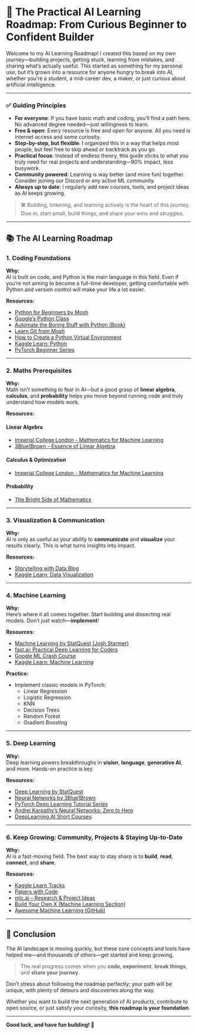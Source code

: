 # 🚀 The Practical AI Learning Roadmap: From Curious Beginner to Confident Builder

Welcome to my AI Learning Roadmap! I created this based on my own journey—building projects, getting stuck, learning from mistakes, and sharing what’s actually useful. This started as something for my personal use, but it’s grown into a resource for anyone hungry to break into AI, whether you’re a student, a mid-career dev, a maker, or just curious about artificial intelligence.

---

### ✅ Guiding Principles

- **For everyone**: If you have basic math and coding, you’ll find a path here. No advanced degree needed—just willingness to learn.
- **Free & open**: Every resource is free and open for anyone. All you need is internet access and some curiosity.
- **Step-by-step, but flexible**: I organized this in a way that helps most people, but feel free to skip ahead or backtrack as you go.
- **Practical focus**: Instead of endless theory, this guide sticks to what you truly need for real projects and understanding—90% impact, less busywork.
- **Community powered**: Learning is way better (and more fun) together. Consider joining our Discord or any active ML community.
- **Always up to date**: I regularly add new courses, tools, and project ideas as AI keeps growing.

> 🛠 Building, tinkering, and learning actively is the heart of this journey. Dive in, start small, build things, and share your wins and struggles.

---

## 📚 The AI Learning Roadmap

### 1. Coding Foundations

**Why:**  
AI is built on code, and Python is the main language in this field. Even if you’re not aiming to become a full-time developer, getting comfortable with Python and version control will make your life a lot easier.

**Resources:**
- [Python for Beginners by Mosh](https://www.youtube.com/watch?v=_uQrJ0TkZlc)
- [Google’s Python Class](https://developers.google.com/edu/python)
- [Automate the Boring Stuff with Python (Book)](https://automatetheboringstuff.com/)
- [Learn Git from Mosh](https://www.youtube.com/watch?v=8JJ101D3knE)
- [How to Create a Python Virtual Environment](https://docs.python.org/3/library/venv.html)
- [Kaggle Learn: Python](https://www.kaggle.com/learn/python)
- [PyTorch Beginner Series](https://www.youtube.com/playlist?list=PLqnslRFeH2UrcDBWF5mfPGpqQDSta6VK4)

---

### 2. Maths Prerequisites

**Why:**  
Math isn’t something to fear in AI—but a good grasp of **linear algebra**, **calculus**, and **probability** helps you move beyond running code and truly understand how models work.

**Resources:**

#### Linear Algebra
- [Imperial College London - Mathematics for Machine Learning](https://www.coursera.org/learn/linear-algebra-machine-learning)
- [3Blue1Brown – Essence of Linear Algebra](https://www.youtube.com/playlist?list=PLZHQObOWTQDMsr9K-rj53DwVRMYO3t5Yr)

#### Calculus & Optimization
- [Imperial College London - Mathematics for Machine Learning](https://www.coursera.org/learn/mathematics-machine-learning)

#### Probability
- [The Bright Side of Mathematics](https://www.youtube.com/c/TheBrightSideofMathematics)

---

### 3. Visualization & Communication

**Why:**  
AI is only as useful as your ability to **communicate** and **visualize** your results clearly. This is what turns insights into impact.

**Resources:**
- [Storytelling with Data Blog](https://www.storytellingwithdata.com/blog)
- [Kaggle Learn: Data Visualization](https://www.kaggle.com/learn/data-visualization)

---

### 4. Machine Learning

**Why:**  
Here’s where it all comes together. Start building and dissecting real models. Don’t just watch—**implement**!

**Resources:**
- [Machine Learning by StatQuest (Josh Starmer)](https://www.youtube.com/playlist?list=PLblh5JKOoLUIxGDQs4LFFD--41Vzf-ME1)
- [fast.ai: Practical Deep Learning for Coders](https://course.fast.ai/)
- [Google ML Crash Course](https://developers.google.com/machine-learning/crash-course)
- [Kaggle Learn: Machine Learning](https://www.kaggle.com/learn/machine-learning)

**Practice:**
- Implement classic models in PyTorch:
  - Linear Regression
  - Logistic Regression
  - KNN
  - Decision Trees
  - Random Forest
  - Gradient Boosting

---

### 5. Deep Learning

**Why:**  
Deep learning powers breakthroughs in **vision**, **language**, **generative AI**, and more. Hands-on practice is key.

**Resources:**
- [Deep Learning by StatQuest](https://www.youtube.com/playlist?list=PLblh5JKOoLUIhOcwsC_C-2vP4tGivKpYh)
- [Neural Networks by 3Blue1Brown](https://www.youtube.com/playlist?list=PLZHQObOWTQDMsr9K-rj53DwVRMYO3t5Yr)
- [PyTorch Deep Learning Tutorial Series](https://www.youtube.com/playlist?list=PLqnslRFeH2UrqVh6fAUo5pvQHfCwUcX4O)
- [Andrej Karpathy’s Neural Networks: Zero to Hero](https://www.youtube.com/playlist?list=PLpDm5yU4JTfL4b0vRXFfDfISwYxwX2QME)
- [DeepLearning.AI Short Courses](https://www.deeplearning.ai/short-courses/)

---

### 6. Keep Growing: Community, Projects & Staying Up-to-Date

**Why:**  
AI is a fast-moving field. The best way to stay sharp is to **build**, **read**, **connect**, and **share**.

**Resources:**
- [Kaggle Learn Tracks](https://www.kaggle.com/learn)
- [Papers with Code](https://paperswithcode.com/)
- [mlc.ai – Research & Project Ideas](https://mlc.ai/)
- [Build Your Own X (Machine Learning Section)](https://github.com/codecrafters-io/build-your-own-x#machine-learning)
- [Awesome Machine Learning (GitHub)](https://github.com/josephmisiti/awesome-machine-learning)

---

## 🏁 Conclusion

The AI landscape is moving quickly, but these core concepts and tools have helped me—and thousands of others—get started and keep growing.

> The real progress comes when you **code**, **experiment**, **break things**, and **share your journey**.

Don’t stress about following the roadmap perfectly; your path will be unique, with plenty of detours and discoveries along the way.

Whether you want to build the next generation of AI products, contribute to open source, or just satisfy your curiosity, **this roadmap is your foundation**.

---

**Good luck, and have fun building! 🚀**
